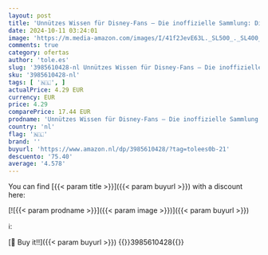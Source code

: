 ```yaml
---
layout: post
title: 'Unnützes Wissen für Disney-Fans – Die inoffizielle Sammlung: Die unglaublichsten und spannendsten Fakten rund um die Traumfabrik | Ein besonderes Buch für Disney-Fans'
date: 2024-10-11 03:24:01
image: 'https://m.media-amazon.com/images/I/41f2JevE63L._SL500_._SL400_.jpg'
comments: true
category: ofertas
author: 'tole.es'
slug: '3985610428-nl Unnützes Wissen für Disney-Fans – Die inoffizielle...'
sku: '3985610428-nl'
tags: [ '🇳🇱', ]
actualPrice: 4.29 EUR
currency: EUR
price: 4.29
comparePrice: 17.44 EUR
prodname: 'Unnützes Wissen für Disney-Fans – Die inoffizielle Sammlung: Die unglaublichsten und spannendsten Fakten rund um die Traumfabrik | Ein besonderes Buch für Disney-Fans'
country: 'nl'
flag: '🇳🇱'
brand: ''
buyurl: 'https://www.amazon.nl/dp/3985610428/?tag=tolees0b-21'
descuento: '75.40'
average: '4.578'
---
```


You can find [{{< param title >}}]({{< param buyurl >}}) with a discount here:

[![{{< param prodname >}}]({{< param image >}})]({{< param buyurl >}})

ℹ️:


[🛒 Buy it!!]({{< param buyurl >}})
{{<world>}}3985610428{{</world>}}
